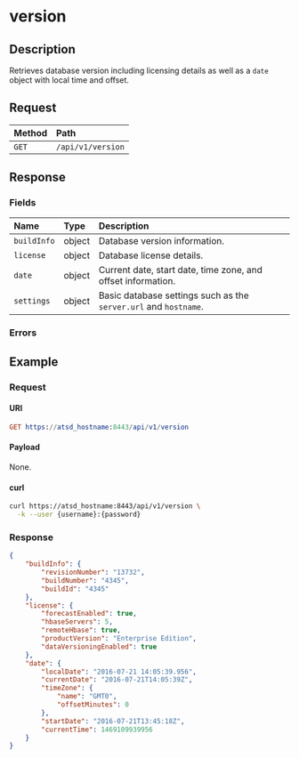 # version

## Description

Retrieves database version including licensing details as well as a `date` object with local time and offset.

## Request

| **Method** | **Path** |
|:---|:---|
| `GET` | `/api/v1/version` |

## Response

### Fields

| **Name** | **Type** | **Description** |
|:---|:---|:---|
| `buildInfo`  | object | Database version information. |
| `license` | object | Database license details.  |
| `date` | object | Current date, start date, time zone, and offset information.  |
| `settings` | object | Basic database settings such as the `server.url` and `hostname`.  |

### Errors

## Example

### Request

#### URI

```elm
GET https://atsd_hostname:8443/api/v1/version
```

#### Payload

None.

#### curl

```bash
curl https://atsd_hostname:8443/api/v1/version \
  -k --user {username}:{password}
```

### Response

```json
{
    "buildInfo": {
        "revisionNumber": "13732",
        "buildNumber": "4345",
        "buildId": "4345"
    },
    "license": {
        "forecastEnabled": true,
        "hbaseServers": 5,
        "remoteHbase": true,
        "productVersion": "Enterprise Edition",
        "dataVersioningEnabled": true
    },
    "date": {
        "localDate": "2016-07-21 14:05:39.956",
        "currentDate": "2016-07-21T14:05:39Z",
        "timeZone": {
            "name": "GMT0",
            "offsetMinutes": 0
        },
        "startDate": "2016-07-21T13:45:18Z",
        "currentTime": 1469109939956
    }
}
```
